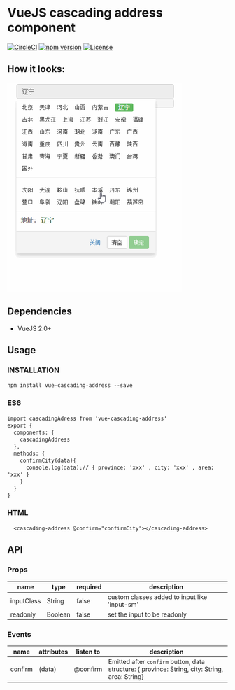 # VueJS cascading address component

[![CircleCI](https://img.shields.io/circleci/project/savokiss/vue-cascading-address/master.svg)](https://circleci.com/gh/savokiss/vue-cascading-address)
[![npm version](https://img.shields.io/npm/v/vue-cascading-address.svg)](https://www.npmjs.com/package/vue-cascading-address)
[![License](https://img.shields.io/badge/license-MIT-blue.svg?style=flat)](http://opensource.org/licenses/MIT "Feel free to contribute.")

## How it looks:
![](./static/demo.gif)

## Dependencies
- VueJS 2.0+

## Usage

### INSTALLATION
```
npm install vue-cascading-address --save
```

### ES6
```
import cascadingAdress from 'vue-cascading-address'
export {
  components: {
    cascadingAddress
  },
  methods: {
    confirmCity(data){
      console.log(data);// { province: 'xxx' , city: 'xxx' , area: 'xxx' }
    }
  }
}
```

### HTML
```
  <cascading-address @confirm="confirmCity"></cascading-address>
```

## API

### Props
| name        | type    | required | description |
| ---------- | --------| -------- | ---------------- |
| inputClass | String  | false    | custom classes added to input like 'input-sm'|
| readonly | Boolean  | false    | set the input to be readonly |


### Events
| name       | attributes    | listen to | description |
| ---------- | --------| -------- | ---------------- |
| confirm    | (data)  | @confirm    | Emitted after `confirm` button, data structure: { province: String, city: String, area: String} |
